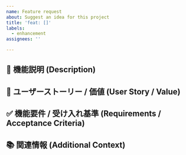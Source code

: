 ```yaml
---
name: Feature request
about: Suggest an idea for this project
title: 'feat: []'
labels: 
  - enhancement
assignees: ''

---
```


## 🚀 機能説明 (Description)

<!-- この機能が何を解決するのか、どのようなものかを説明してください -->

## 👤 ユーザーストーリー / 価値 (User Story / Value)

<!--
As a [ユーザーの種類],
I want to [実現したいこと],
so that [得られる価値].
-->

## ✅ 機能要件 / 受け入れ基準 (Requirements / Acceptance Criteria)

<!--
この機能が完了したと判断できる具体的な条件をリストアップしてください。
- [ ] 条件1
- [ ] 条件2
- [ ] 条件3
-->

## 📚 関連情報 (Additional Context)

<!-- スクリーンショット、関連Issue、参考資料などがあれば記述 --> 
